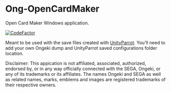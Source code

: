 # Ong-OpenCardMaker
Open Card Maker Windows application.

[![CodeFactor](https://www.codefactor.io/repository/github/shigeru22/ong-opencardmaker/badge?s=0aee5690ab99473f3ec8de2dc3d10a7f7608cb50)](https://www.codefactor.io/repository/github/shigeru22/ong-opencardmaker)

Meant to be used with the save files created with [UnityParrot](https://github.com/teknogods/UnityParrot).
You'll need to add your own Ongeki dump and UnityParrot saved configurations folder location.

Disclaimer:
This appication is not  affiliated, associated, authorized, endorsed by, or in any way officially connected with the SEGA, Ongeki, or any of its trademarks or its affiliates.
The names Ongeki and SEGA as well as related names, marks, emblems and images are registered trademarks of their respective owners.
